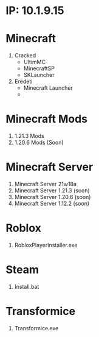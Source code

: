 # IP: 10.1.9.15

# Minecraft
1. Cracked
   - UltimMC
   - MinecraftSP
   - SKLauncher
3. Eredeti
   - Minecraft Launcher
   - 
# Minecraft Mods 
1. 1.21.3 Mods
2. 1.20.6 Mods (Soon)

# Minecraft Server
1. Minecraft Server 21w18a
2. Minecraft Server 1.21.3 (soon)
3. Minecraft Server 1.20.6 (soon)
4. Minecraft Server 1.12.2 (soon)

# Roblox
1. RobloxPlayerInstaller.exe

# Steam
1. Install.bat

# Transformice
1. Transformice.exe

